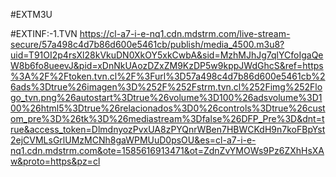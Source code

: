#EXTM3U

#EXTINF:-1.TVN
https://cl-a7-i-e-nq1.cdn.mdstrm.com/live-stream-secure/57a498c4d7b86d600e5461cb/publish/media_4500.m3u8?uid=T91OI2p4rsXl28kVkuDN0XkOY5xkCwbA&sid=MzhMJhJg7qlYCfoIgaQeW8b6fo8ueevJ&pid=xDnNkUAozDZxZM9KzDP5w9kppJWdGhcS&ref=https%3A%2F%2Ftoken.tvn.cl%2F%3Furl%3D57a498c4d7b86d600e5461cb%26ads%3Dtrue%26imagen%3D%252F%252Fstrm.tvn.cl%252Fimg%252Flogo_tvn.png%26autostart%3Dtrue%26volume%3D100%26adsvolume%3D100%26html5%3Dtrue%26relacionados%3D0%26controls%3Dtrue%26custom_pre%3D%26tk%3D%26mediastream%3Dfalse%26DFP_Pre%3D&dnt=true&access_token=DlmdnyozPvxUA8zPYQnrWBen7HBWCKdH9n7koFBpYst2ejCVMLsGrlUMzMCNh8gaWPMUuD0psOU&es=cl-a7-i-e-nq1.cdn.mdstrm.com&ote=1585616913471&ot=ZdnZvYMOWs9Pz6ZXhHsXAw&proto=https&pz=cl
